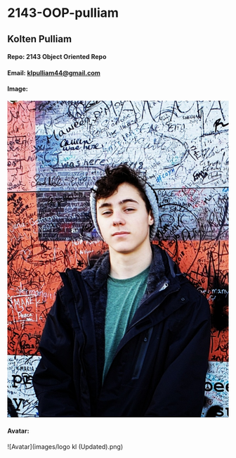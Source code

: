 # 2143-OOP-pulliam
## Kolten Pulliam
#### Repo: 2143 Object Oriented Repo
#### Email: klpulliam44@gmail.com
#### Image:
![Kolten Pulliam](images/Ireland.jpg)
#### Avatar:
![Avatar](images/logo kl (Updated).png)
